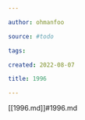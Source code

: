 ```yaml
---

author: ohmanfoo

source: #todo

tags: 

created: 2022-08-07

title: 1996

---
```

[[1996.md]]#1996.md